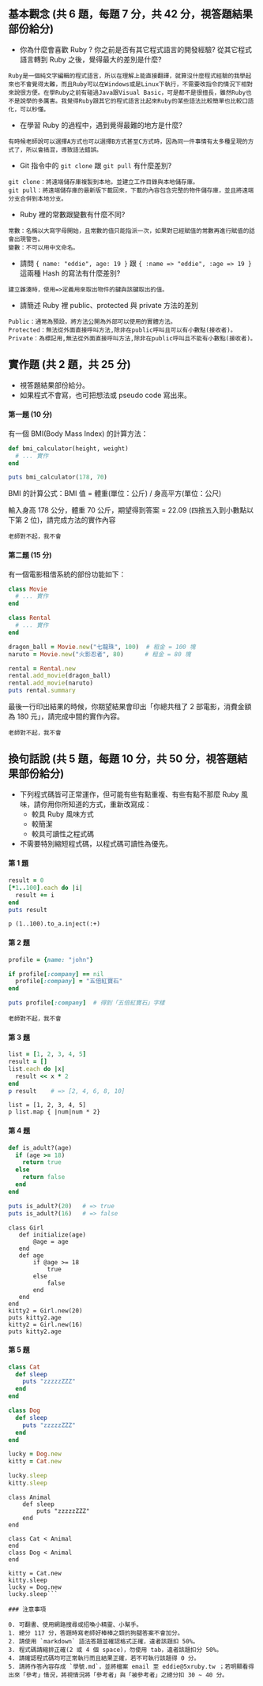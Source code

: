 ## 基本觀念 (共 6 題，每題 7 分，共 42 分，視答題結果部份給分)

* 你為什麼會喜歡 Ruby ? 你之前是否有其它程式語言的開發經驗? 從其它程式語言轉到 Ruby 之後，覺得最大的差別是什麼?

```
Ruby是一個純文字編輯的程式語言，所以在理解上能直接翻譯，就算沒什麼程式經驗的我學起來也不會覺得太難，而且Ruby可以在Windows或是Linux下執行，不需要改指令的情況下相對來說很方便。在學Ruby之前有碰過Java跟Visual Basic，可是都不是很擅長，雖然Ruby也不是說學的多厲害。我覺得Ruby跟其它的程式語言比起來Ruby的某些語法比較簡單也比較口語化，可以秒懂。
```

* 在學習 Ruby 的過程中，遇到覺得最難的地方是什麼?

```
有時候老師說可以選擇A方式也可以選擇B方式甚至C方式時，因為同一件事情有太多種呈現的方式了，所以會搞混，導致語法錯誤。
```

* Git 指令中的 `git clone` 跟 `git pull` 有什麼差別?

```
git clone：將遠端儲存庫複製到本地，並建立工作目錄與本地儲存庫。
git pull：將遠端儲存庫的最新版下載回來，下載的內容包含完整的物件儲存庫，並且將遠端分支合併到本地分支。
```

* Ruby 裡的常數跟變數有什麼不同?

```
常數：名稱以大寫字母開始，且常數的值只能指派一次，如果對已經賦值的常數再進行賦值的話會出現警告。
變數：不可以用中文命名。
```

* 請問 `{ name: "eddie", age: 19 }` 跟 `{ :name => "eddie", :age => 19 }` 這兩種 Hash 的寫法有什麼差別?

```
建立雜湊時，使用=>定義用來取出物件的鍵與該鍵取出的值。
```

* 請簡述 Ruby 裡 public、protected 與 private 方法的差別

```
Public：通常為預設，將方法公開為外部可以使用的實體方法。
Protected：無法從外面直接呼叫方法,除非在public呼叫且可以有小數點(接收者)。
Private：為標記用,無法從外面直接呼叫方法,除非在public呼叫且不能有小數點(接收者)。
```

## 實作題 (共 2 題，共 25 分)

* 視答題結果部份給分。
* 如果程式不會寫，也可把想法或 pseudo code 寫出來。

#### 第一題 (10 分)

有一個 BMI(Body Mass Index) 的計算方法：

```ruby
def bmi_calculator(height, weight)
  # ... 實作
end

puts bmi_calculator(178, 70)
```

BMI 的計算公式：BMI 值 = 體重(單位：公斤) / 身高平方(單位：公尺)

輸入身高 178 公分，體重 70 公斤，期望得到答案 = 22.09 (四捨五入到小數點以下第 2 位)，請完成方法的實作內容

```
老師對不起，我不會
```

#### 第二題 (15 分)

有一個電影租借系統的部份功能如下：

```ruby
class Movie
  # ... 實作
end

class Rental
  # ... 實作
end

dragon_ball = Movie.new("七龍珠", 100)  # 租金 = 100 塊
naruto = Movie.new("火影忍者", 80)      # 租金 = 80 塊

rental = Rental.new
rental.add_movie(dragon_ball)
rental.add_movie(naruto)
puts rental.summary
```

最後一行印出結果的時候，你期望結果會印出「你總共租了 2 部電影，消費金額為 180 元」，請完成中間的實作內容。

```
老師對不起，我不會
```

## 換句話說 (共 5 題，每題 10 分，共 50 分，視答題結果部份給分)

* 下列程式碼皆可正常運作，但可能有些有點重複、有些有點不那麼 Ruby 風味，請你用你所知道的方式，重新改寫成：
  * 較具 Ruby 風味方式
  * 較簡潔
  * 較具可讀性之程式碼
* 不需要特別縮短程式碼，以程式碼可讀性為優先。

#### 第 1 題

```ruby
result = 0
[*1..100].each do |i|
  result += i
end
puts result
```

```
p (1..100).to_a.inject(:+)
```

#### 第 2 題

```ruby
profile = {name: "john"}

if profile[:company] == nil
  profile[:company] = "五倍紅寶石"
end

puts profile[:company]  # 得到「五倍紅寶石」字樣
```

```
老師對不起，我不會
```

#### 第 3 題

```ruby
list = [1, 2, 3, 4, 5]
result = []
list.each do |x|
  result << x * 2
end
p result    # => [2, 4, 6, 8, 10]
```

```
list = [1, 2, 3, 4, 5]
p list.map { |num|num * 2}
```

#### 第 4 題

```ruby
def is_adult?(age)
  if (age >= 18)
    return true
  else
    return false
  end
end

puts is_adult?(20)   # => true
puts is_adult?(16)   # => false
```

```
class Girl
   def initialize(age)
       @age = age
   end
   def age
       if @age >= 18
           true
       else
           false
       end
   end
end
kitty2 = Girl.new(20)
puts kitty2.age
kitty2 = Girl.new(16)
puts kitty2.age
```

#### 第 5 題

```ruby
class Cat
  def sleep
    puts "zzzzzZZZ"
  end
end

class Dog
  def sleep
    puts "zzzzzZZZ"
  end
end

lucky = Dog.new
kitty = Cat.new

lucky.sleep
kitty.sleep
```

```
class Animal
    def sleep
        puts "zzzzzZZZ"
    end
end

class Cat < Animal
end
class Dog < Animal
end

kitty = Cat.new
kitty.sleep
lucky = Dog.new
lucky.sleep```

### 注意事項

0. 可翻書、使用網路搜尋或招喚小精靈、小幫手。
1. 總分 117 分，答題時寫老師好棒棒之類的狗腿答案不會加分。
2. 請使用 `markdown` 語法答題並確認格式正確，違者該題扣 50%。
3. 程式碼請縮排正確(2 或 4 個 space)，勿使用 tab，違者該題扣分 50%。
4. 請確認程式碼均可正常執行而且結果正確，若不可執行該題得 0 分。
5. 請將作答內容存成 `學號.md`，並將檔案 email 至 eddie@5xruby.tw ；若明顯看得出來「參考」情況，將視情況將「參考者」與「被參考者」之總分扣 30 ~ 40 分。
